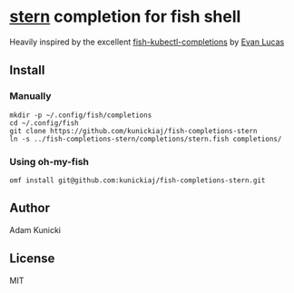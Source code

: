 # [stern][stern_tool] completion for fish shell

Heavily inspired by the excellent [fish-kubectl-completions](https://github.com/evanlucas/fish-kubectl-completions) by [Evan Lucas](https://github.com/evanlucas)

## Install

### Manually

```fish
mkdir -p ~/.config/fish/completions
cd ~/.config/fish
git clone https://github.com/kunickiaj/fish-completions-stern
ln -s ../fish-completions-stern/completions/stern.fish completions/
```

### Using oh-my-fish

```fish
omf install git@github.com:kunickiaj/fish-completions-stern.git
```

## Author

Adam Kunicki

## License

MIT

[stern_tool]:https://github.com/wercker/stern
